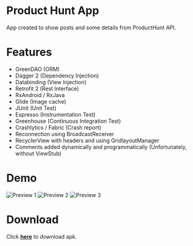 # Product Hunt App

App created to show posts and some details from ProductHunt API.

# Features

* GreenDAO (ORM)
* Dagger 2 (Dependency Injection)
* Databinding (View Injection)
* Retrofit 2 (Rest Interface)
* RxAndroid / RxJava
* Glide (Image cache)
* JUnit (Unit Test)
* Espresso (Instrumentation Test)
* Greenhouse (Continuous Integration Test)
* Crashlytics / Fabric (Crash report)
* Reconnection using BroadcastReceiver
* RecyclerView with headers and using GridlayoutManager
* Comments added dynamically and programmatically (Unfortunately, without ViewStub)

# Demo

![Preview 1](https://bytebucket.org/pedro_okawa/resources/raw/79f33396fc6a2346e8bae4fd45f3f01fb5649fb7/prod_hunt_1.gif)
![Preview 2](https://bytebucket.org/pedro_okawa/resources/raw/79f33396fc6a2346e8bae4fd45f3f01fb5649fb7/prod_hunt_2.gif)
![Preview 3](https://bytebucket.org/pedro_okawa/resources/raw/79f33396fc6a2346e8bae4fd45f3f01fb5649fb7/prod_hunt_3.gif)

# Download
Click **[here]** to download apk.

[//]: # (These are reference links used in the body of this note and get stripped out when the markdown processor does it's job. There is no need to format nicely because it shouldn't be seen. Thanks SO - http://stackoverflow.com/questions/4823468/store-comments-in-markdown-syntax)

   [here]: <https://bitbucket.org/pedro_okawa/resources/raw/79f33396fc6a2346e8bae4fd45f3f01fb5649fb7/product-hunt-app.apk>